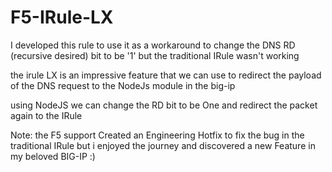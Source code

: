 # F5-IRule-LX

I developed this rule to use it as a workaround to change the DNS RD (recursive desired) bit to be '1' but the traditional IRule wasn't working 

the irule LX is an impressive feature that we can use to redirect the payload of the DNS request to the NodeJs module in the big-ip

using NodeJS we can change the RD bit to be One and redirect the packet again to the IRule

Note: the F5 support Created an Engineering Hotfix to fix the bug in the traditional IRule but i enjoyed the journey and discovered a new Feature in my beloved BIG-IP :)

